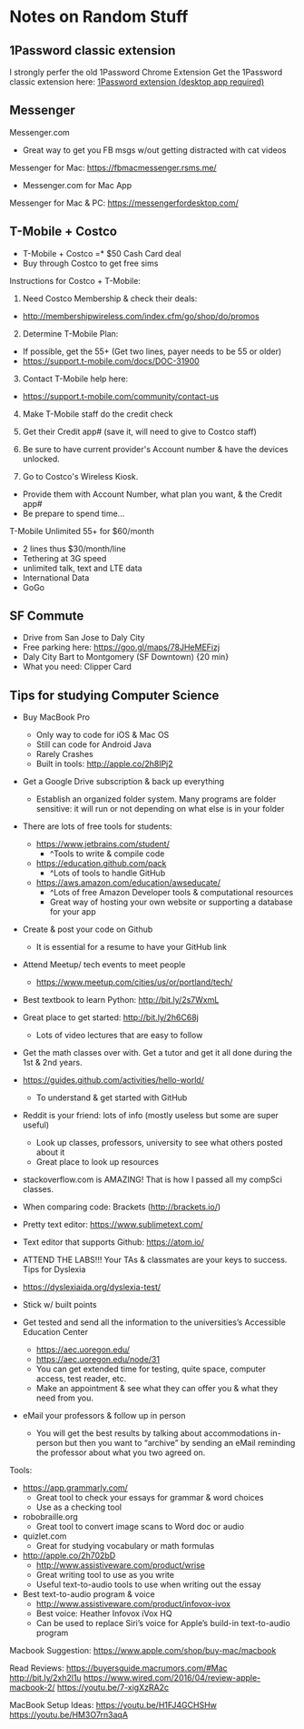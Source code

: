 # Notes on Random Stuff

## 1Password classic extension
I strongly perfer the old 1Password Chrome Extension
Get the 1Password classic extension here:
[1Password extension (desktop app required)](https://chrome.google.com/webstore/detail/1password-extension-deskt/aomjjhallfgjeglblehebfpbcfeobpgk)

## Messenger
Messenger.com
  * Great way to get you FB msgs w/out getting distracted with cat videos

Messenger for Mac:
<https://fbmacmessenger.rsms.me/>
  * Messenger.com for Mac App

Messenger for Mac & PC:
<https://messengerfordesktop.com/>

## T-Mobile + Costco
  * T-Mobile + Costco =* $50 Cash Card deal
  * Buy through Costco to get free sims

Instructions for Costco + T-Mobile:
1. Need Costco Membership & check their deals:
  * <http://membershipwireless.com/index.cfm/go/shop/do/promos>

2. Determine T-Mobile Plan:
  * If possible, get the 55+ (Get two lines, payer needs to be 55 or older)
  * <https://support.t-mobile.com/docs/DOC-31900>

3. Contact T-Mobile help here:
  * <https://support.t-mobile.com/community/contact-us>

4. Make T-Mobile staff do the credit check

5. Get their Credit app# (save it, will need to give to Costco staff)

6. Be sure to have current provider's Account number & have the devices unlocked.

7. Go to Costco's Wireless Kiosk.
  * Provide them with Account Number, what plan you want, & the Credit app#
  * Be prepare to spend time...

T-Mobile Unlimited 55+ for $60/month
  * 2 lines thus $30/month/line
  * Tethering at 3G speed
  * unlimited talk, text and LTE data
  * International Data
  * GoGo

## SF Commute
  * Drive from San Jose to Daly City
  * Free parking here: <https://goo.gl/maps/78JHeMEFizj>
  * Daly City Bart to Montgomery (SF Downtown) {20 min}
  * What you need: Clipper Card

## Tips for studying Computer Science
  * Buy MacBook Pro
    * Only way to code for iOS & Mac OS
    * Still can code for Android Java
    * Rarely Crashes
    * Built in tools: <http://apple.co/2h8lPj2>
  * Get a Google Drive subscription & back up everything
    * Establish an organized folder system. Many programs are folder sensitive: it will run or not depending on what else is in your folder

  * There are lots of free tools for students:
    * <https://www.jetbrains.com/student/>
      * ^Tools to write & compile code
    * <https://education.github.com/pack>
      * ^Lots of tools to handle GitHub
    * <https://aws.amazon.com/education/awseducate/>
      * ^Lots of free Amazon Developer tools & computational resources
      * Great way of hosting your own website or supporting a database for your app
  * Create & post your code on Github
    * It is essential for a resume to have your GitHub link
  * Attend Meetup/ tech events to meet people
    * <https://www.meetup.com/cities/us/or/portland/tech/>
  * Best textbook to learn Python: <http://bit.ly/2s7WxmL>
  * Great place to get started: <http://bit.ly/2h6C68j>
    * Lots of video lectures that are easy to follow
  * Get the math classes over with. Get a tutor and get it all done during the 1st & 2nd years.

  * <https://guides.github.com/activities/hello-world/>
    * To understand & get started with GitHub

  * Reddit is your friend: lots of info (mostly useless but some are super useful)
    * Look up classes, professors, university to see what others posted about it
    * Great place to look up resources
  * stackoverflow.com is AMAZING! That is how I passed all my compSci classes.
  * When comparing code: Brackets (<http://brackets.io/>)
  * Pretty text editor: <https://www.sublimetext.com/>
  * Text editor that supports Github: <https://atom.io/>

  * ATTEND THE LABS!!! Your TAs & classmates are your keys to success.
Tips for Dyslexia
  * <https://dyslexiaida.org/dyslexia-test/>
  * Stick w/ built points
  * Get tested and send all the information to the universities’s Accessible Education Center
    * <https://aec.uoregon.edu/>
    * <https://aec.uoregon.edu/node/31>
    * You can get extended time for testing, quite space, computer access, test reader, etc.
    * Make an appointment & see what they can offer you & what they need from you.
  * eMail your professors & follow up in person
    * You will get the best results by talking about accommodations in-person but then you want to “archive” by sending an eMail reminding the professor about what you two agreed on.

Tools:
  * <https://app.grammarly.com/>
    * Great tool to check your essays for grammar & word choices
    * Use as a checking tool
  * robobraille.org
    * Great tool to convert image scans to Word doc or audio
  * quizlet.com
    * Great for studying vocabulary or math formulas
  * <http://apple.co/2h702bD>
    * <http://www.assistiveware.com/product/wrise>
    * Great writing tool to use as you write
    * Useful text-to-audio tools to use when writing out the essay
  * Best text-to-audio program & voice
    * <http://www.assistiveware.com/product/infovox-ivox>
    * Best voice: Heather Infovox iVox HQ
    * Can be used to replace Siri’s voice for Apple’s build-in text-to-audio program

Macbook Suggestion:
<https://www.apple.com/shop/buy-mac/macbook>

Read Reviews:
<https://buyersguide.macrumors.com/#Mac>
<http://bit.ly/2xh2l1u>
<https://www.wired.com/2016/04/review-apple-macbook-2/>
<https://youtu.be/7-xigXzRA2c>

MacBook Setup Ideas:
<https://youtu.be/H1FJ4GCHSHw>
<https://youtu.be/HM3O7rn3aqA>
